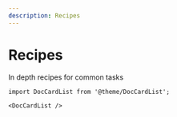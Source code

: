 ```yaml
---
description: Recipes
---
```


# Recipes

In depth recipes for common tasks

```mdx-code-block
import DocCardList from '@theme/DocCardList';

<DocCardList />
```